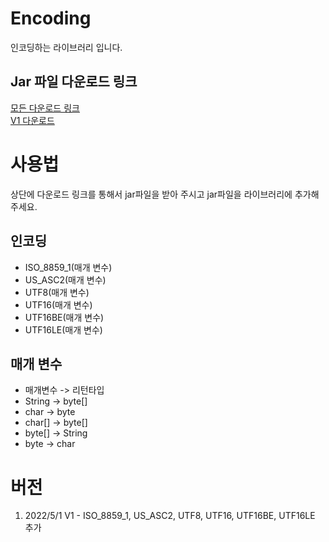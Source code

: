 # Encoding
인코딩하는 라이브러리 입니다.

## Jar 파일 다운로드 링크
[모든 다운로드 링크]()</br>
[V1 다운로드]()</br>

# 사용법
상단에 다운로드 링크를 통해서 jar파일을 받아 주시고 jar파일을 라이브러리에 추가해주세요.</br>

## 인코딩

  * ISO_8859_1(매개 변수)
  * US_ASC2(매개 변수)
  * UTF8(매개 변수)
  * UTF16(매개 변수)
  * UTF16BE(매개 변수)
  * UTF16LE(매개 변수)

## 매개 변수
  
  * 매개변수 -> 리턴타입
  * String -> byte[]
  * char -> byte
  * char[] -> byte[]
  * byte[] -> String
  * byte -> char

# 버전
  1. 2022/5/1 V1 - ISO_8859_1, US_ASC2, UTF8, UTF16, UTF16BE, UTF16LE 추가
